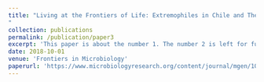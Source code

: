 ```yaml
---
title: "Living at the Frontiers of Life: Extremophiles in Chile and Their Potential for Bioremediation
"
collection: publications
permalink: /publication/paper3
excerpt: 'This paper is about the number 1. The number 2 is left for future work.'
date: 2018-10-01
venue: 'Frontiers in Microbiology'
paperurl: 'https://www.microbiologyresearch.org/content/journal/mgen/10.1099/mgen.0.000621'
---
```

